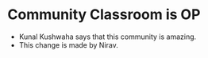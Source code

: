 # Community Classroom is OP

- Kunal Kushwaha says that this community is amazing.
- This change is made by Nirav.
